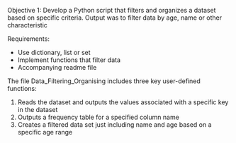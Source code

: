 Objective 1: Develop a Python script that filters and organizes a dataset based on specific criteria.
Output was to filter data by age, name or other characteristic

Requirements:
- Use dictionary, list or set
- Implement functions that filter data
- Accompanying readme file

The file Data_Filtering_Organising includes three key user-defined functions:
1. Reads the dataset and outputs the values associated with a specific key in the dataset
2. Outputs a frequency table for a specified column name
3. Creates a filtered data set just including name and age based on a specific age range
